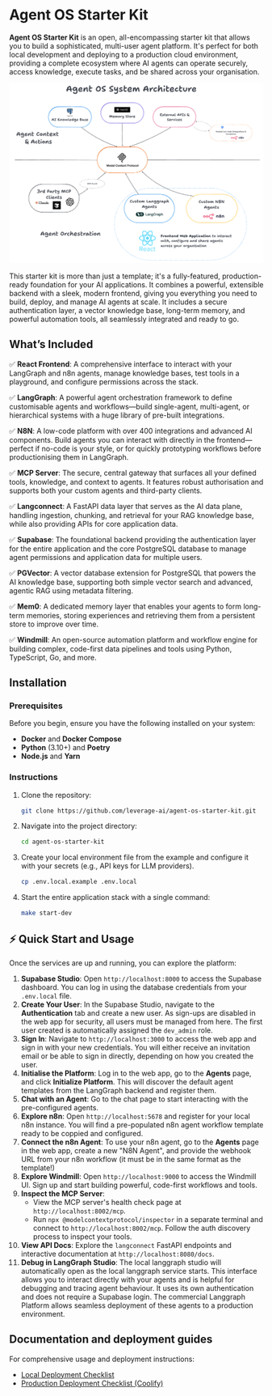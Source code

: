 # Agent OS Starter Kit

**Agent OS Starter Kit** is an open, all-encompassing starter kit that allows you to build a sophisticated, multi-user agent platform. It's perfect for both local development and deploying to a production cloud environment, providing a complete ecosystem where AI agents can operate securely, access knowledge, execute tasks, and be shared across your organisation.

![Agent OS System Architecture](public/agentOSsystemdiagram.png)

This starter kit is more than just a template; it's a fully-featured, production-ready foundation for your AI applications. It combines a powerful, extensible backend with a sleek, modern frontend, giving you everything you need to build, deploy, and manage AI agents at scale. It includes a secure authentication layer, a vector knowledge base, long-term memory, and powerful automation tools, all seamlessly integrated and ready to go.

## What’s Included

✅ **React Frontend**: A comprehensive interface to interact with your LangGraph and n8n agents, manage knowledge bases, test tools in a playground, and configure permissions across the stack.

✅ **LangGraph**: A powerful agent orchestration framework to define customisable agents and workflows—build single-agent, multi-agent, or hierarchical systems with a huge library of pre-built integrations.

✅ **N8N**: A low-code platform with over 400 integrations and advanced AI components. Build agents you can interact with directly in the frontend—perfect if no-code is your style, or for quickly prototyping workflows before productionising them in LangGraph.

✅ **MCP Server**: The secure, central gateway that surfaces all your defined tools, knowledge, and context to agents. It features robust authorisation and supports both your custom agents and third-party clients.

✅ **Langconnect**: A FastAPI data layer that serves as the AI data plane, handling ingestion, chunking, and retrieval for your RAG knowledge base, while also providing APIs for core application data.

✅ **Supabase**: The foundational backend providing the authentication layer for the entire application and the core PostgreSQL database to manage agent permissions and application data for multiple users.

✅ **PGVector**: A vector database extension for PostgreSQL that powers the AI knowledge base, supporting both simple vector search and advanced, agentic RAG using metadata filtering.

✅ **Mem0**: A dedicated memory layer that enables your agents to form long-term memories, storing experiences and retrieving them from a persistent store to improve over time.

✅ **Windmill**: An open-source automation platform and workflow engine for building complex, code-first data pipelines and tools using Python, TypeScript, Go, and more.

## Installation

### Prerequisites

Before you begin, ensure you have the following installed on your system:
-   **Docker** and **Docker Compose**
-   **Python** (3.10+) and **Poetry**
-   **Node.js** and **Yarn**

### Instructions

1.  Clone the repository:
    ```bash
    git clone https://github.com/leverage-ai/agent-os-starter-kit.git
    ```
2.  Navigate into the project directory:
    ```bash
    cd agent-os-starter-kit
    ```
3.  Create your local environment file from the example and configure it with your secrets (e.g., API keys for LLM providers).
    ```bash
    cp .env.local.example .env.local
    ```
4.  Start the entire application stack with a single command:
    ```bash
    make start-dev
    ```

## ⚡️ Quick Start and Usage

Once the services are up and running, you can explore the platform:

1.  **Supabase Studio**: Open `http://localhost:8000` to access the Supabase dashboard. You can log in using the database credentials from your `.env.local` file.
2.  **Create Your User**: In the Supabase Studio, navigate to the **Authentication** tab and create a new user. As sign-ups are disabled in the web app for security, all users must be managed from here. The first user created is automatically assigned the `dev_admin` role.
3.  **Sign In**: Navigate to `http://localhost:3000` to access the web app and sign in with your new credentials. You will either receive an invitation email or be able to sign in directly, depending on how you created the user.
4.  **Initialise the Platform**: Log in to the web app, go to the **Agents** page, and click **Initialize Platform**. This will discover the default agent templates from the LangGraph backend and register them.
5.  **Chat with an Agent**: Go to the chat page to start interacting with the pre-configured agents.
6.  **Explore n8n**: Open `http://localhost:5678` and register for your local n8n instance. You will find a pre-populated n8n agent workflow template ready to be coppied and configured.
7.  **Connect the n8n Agent**: To use your n8n agent, go to the **Agents** page in the web app, create a new "N8N Agent", and provide the webhook URL from your n8n workflow (it must be in the same format as the template!)
8.  **Explore Windmill**: Open `http://localhost:9000` to access the Windmill UI. Sign up and start building powerful, code-first workflows and tools.
9.  **Inspect the MCP Server**:
    -   View the MCP server's health check page at `http://localhost:8002/mcp`.
    -   Run `npx @modelcontextprotocol/inspector` in a separate terminal and connect to `http://localhost:8002/mcp`. Follow the auth discovery process to inspect your tools.
10. **View API Docs**: Explore the `langconnect` FastAPI endpoints and interactive documentation at `http://localhost:8080/docs`.
11. **Debug in LangGraph Studio**: The local langgraph studio will automatically open as the local langgraph service starts. This interface allows you to interact directly with your agents and is helpful for debugging and tracing agent behaviour. It uses its own authentication and does not require a Supabase login. The commercial Langgraph Platform allows seamless deployment of these agents to a production environment.

## Documentation and deployment guides

For comprehensive usage and deployment instructions:

- [Local Deployment Checklist](deployment_docs/local_deployment_checklist.md)
- [Production Deployment Checklist (Coolify)](deployment_docs/cloud_deployment_checklist_coolify.md)